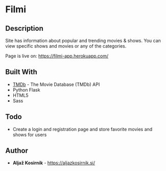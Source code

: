 # Filmi

## Description

Site has information about popular and trending movies & shows. You can view specific shows and movies or any of the categories.

Page is live on: https://filmi-app.herokuapp.com/

## Built With

* [TMDb](https://developers.themoviedb.org/3/getting-started/introduction) - The Movie Database (TMDb) API
* Python Flask
* HTML5
* Sass

## Todo

* Create a login and registration page and store favorite movies and shows for users


## Author

* **Aljaž Kosirnik** - https://aljazkosirnik.si/

